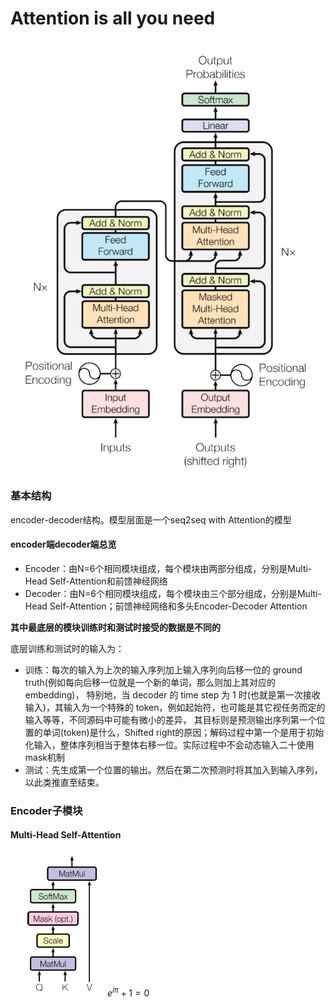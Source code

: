 # Attention is all you need
![figure 1](https://github.com/PengyaoYi/Mardown-photograph/blob/main/transformer.png)
### 基本结构
encoder-decoder结构。模型层面是一个seq2seq with Attention的模型
#### encoder端decoder端总览
+ Encoder：由N=6个相同模块组成，每个模块由两部分组成，分别是Multi-Head Self-Attention和前馈神经网络
+ Decoder：由N=6个相同模块组成，每个模块由三个部分组成，分别是Multi-Head Self-Attention；前馈神经网络和多头Encoder-Decoder Attention 

**其中最底层的模块训练时和测试时接受的数据是不同的** 

底层训练和测试时的输入为：
+ 训练：每次的输入为上次的输入序列加上输入序列向后移一位的 ground truth(例如每向后移一位就是一个新的单词，那么则加上其对应的 embedding)，
特别地，当 decoder 的 time step 为 1 时(也就是第一次接收输入)，其输入为一个特殊的 token，例如</s>起始符，也可能是其它视任务而定的输入等等，不同源码中可能有微小的差异，
其目标则是预测输出序列第一个位置的单词(token)是什么，Shifted right的原因；解码过程中第一个是</s>用于初始化输入，整体序列相当于整体右移一位。实际过程中不会动态输入二十使用mask机制
+ 测试：先生成第一个位置的输出。然后在第二次预测时将其加入到输入序列，以此类推直至结束。
### Encoder子模块
#### Multi-Head Self-Attention
![figure 2](https://github.com/PengyaoYi/Mardown-photograph/blob/main/Scaled%20Dot-Product%20Attention.png)
$e^{i \pi} + 1 = 0$
